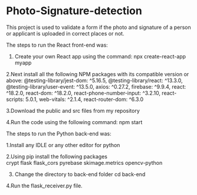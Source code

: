 # Photo-Signature-detection

This project is used to validate a form if the photo and signature of a person or applicant is uploaded in correct places or not.


The steps to run the React front-end was:

1. Create your own React app using the command: 
npx create-react-app myapp

2.Next install all the following NPM packages with its compatible version or above:
	@testing-library/jest-dom: ^5.16.5,
	@testing-library/react: ^13.3.0,
	@testing-library/user-event: ^13.5.0,
	axios: ^0.27.2,
	firebase: ^9.9.4,
	react: ^18.2.0,
	react-dom: ^18.2.0,
	react-phone-number-input: ^3.2.10,
	react-scripts: 5.0.1,
	web-vitals: ^2.1.4,
	react-router-dom: ^6.3.0

3.Download the public and src files from my repository

4.Run the code using the following command:
	npm start

The steps to run the Python back-end was:

1.Install any IDLE or any other editor for python

2.Using pip install the following packages  
	crypt
	flask
	flask_cors
	pyrebase
	skimage.metrics
	opencv-python

3. Change the directory to back-end folder
	cd back-end

4.Run the flask_receiver.py file.
